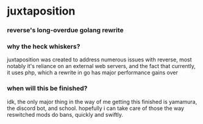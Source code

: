# juxtaposition
### reverse's long-overdue golang rewrite

### why the heck whiskers?
juxtaposition was created to address numerous issues
with reverse, most notably it's reliance on an external
web servers, and the fact that currently, it uses php,
which a rewrite in go has major performance gains over

### when will this be finished?
idk, the only major thing in the way of me getting this
finished is yamamura, the discord bot, and school.
hopefully i can take care of those the way reswitched mods
do bans, quickly and swiftly.